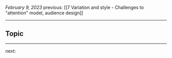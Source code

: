 *February 9, 2023*
previous: [[7 Variation and style - Challenges to "attention" model, audience design]]

---

## Topic


---




next:
